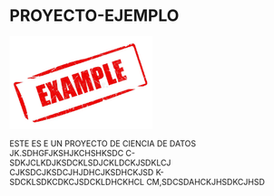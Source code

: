 # PROYECTO-EJEMPLO
<img src="sello-del-ejemplo-28420393.webp" alt="Descripción de la imagen" width="50%">

ESTE ES E UN PROYECTO DE CIENCIA DE DATOS
JK.SDHGFJKSHJKCHSHKSDC
C-SDKJCLKDJKSDCKLSDJCKLDCKJSDKLCJ
CJKSDCJKSDCJHJDHCJKSDHCKJSD
K-SDCKLSDKCDKCJSDCKLDHCKHCL
CM,SDCSDAHCKJHSDKCJHSD
